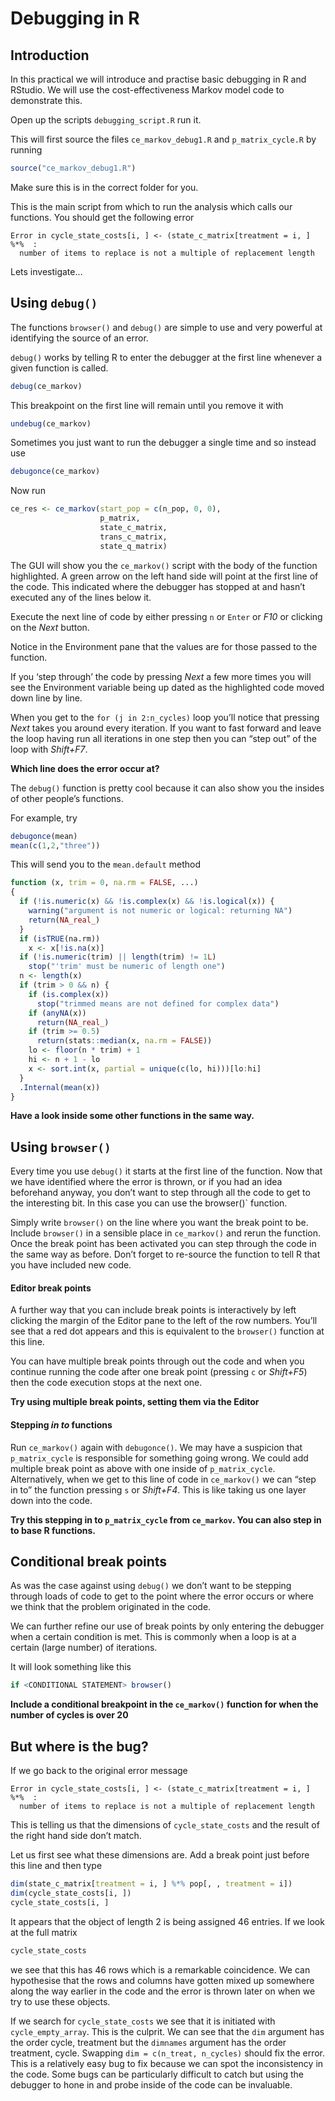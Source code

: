 # Debugging in R

## Introduction

In this practical we will introduce and practise basic debugging in R
and RStudio. We will use the cost-effectiveness Markov model code to
demonstrate this.

Open up the scripts `debugging_script.R` run it.

This will first source the files `ce_markov_debug1.R` and
`p_matrix_cycle.R` by running

``` r
source("ce_markov_debug1.R")
```

Make sure this is in the correct folder for you.

This is the main script from which to run the analysis which calls our
functions. You should get the following error

    Error in cycle_state_costs[i, ] <- (state_c_matrix[treatment = i, ] %*%  : 
      number of items to replace is not a multiple of replacement length

Lets investigate…

## Using `debug()`

The functions `browser()` and `debug()` are simple to use and very
powerful at identifying the source of an error.

`debug()` works by telling R to enter the debugger at the first line
whenever a given function is called.

``` r
debug(ce_markov)
```

This breakpoint on the first line will remain until you remove it with

``` r
undebug(ce_markov)
```

Sometimes you just want to run the debugger a single time and so instead
use

``` r
debugonce(ce_markov)
```

Now run

``` r
ce_res <- ce_markov(start_pop = c(n_pop, 0, 0),
                    p_matrix,
                    state_c_matrix,
                    trans_c_matrix,
                    state_q_matrix)
```

The GUI will show you the `ce_markov()` script with the body of the
function highlighted. A green arrow on the left hand side will point at
the first line of the code. This indicated where the debugger has
stopped at and hasn’t executed any of the lines below it.

Execute the next line of code by either pressing `n` or `Enter` or *F10*
or clicking on the *Next* button.

Notice in the Environment pane that the values are for those passed to
the function.

If you ‘step through’ the code by pressing *Next* a few more times you
will see the Environment variable being up dated as the highlighted code
moved down line by line.

When you get to the `for (j in 2:n_cycles)` loop you’ll notice that
pressing *Next* takes you around every iteration. If you want to fast
forward and leave the loop having run all iterations in one step then
you can “step out” of the loop with *Shift+F7*.

**Which line does the error occur at?**

The `debug()` function is pretty cool because it can also show you the
insides of other people’s functions.

For example, try

``` r
debugonce(mean)
mean(c(1,2,"three"))
```

This will send you to the `mean.default` method

``` r
function (x, trim = 0, na.rm = FALSE, ...) 
{
  if (!is.numeric(x) && !is.complex(x) && !is.logical(x)) {
    warning("argument is not numeric or logical: returning NA")
    return(NA_real_)
  }
  if (isTRUE(na.rm)) 
    x <- x[!is.na(x)]
  if (!is.numeric(trim) || length(trim) != 1L) 
    stop("'trim' must be numeric of length one")
  n <- length(x)
  if (trim > 0 && n) {
    if (is.complex(x)) 
      stop("trimmed means are not defined for complex data")
    if (anyNA(x)) 
      return(NA_real_)
    if (trim >= 0.5) 
      return(stats::median(x, na.rm = FALSE))
    lo <- floor(n * trim) + 1
    hi <- n + 1 - lo
    x <- sort.int(x, partial = unique(c(lo, hi)))[lo:hi]
  }
  .Internal(mean(x))
}
```

**Have a look inside some other functions in the same way.**

## Using `browser()`

Every time you use `debug()` it starts at the first line of the
function. Now that we have identified where the error is thrown, or if
you had an idea beforehand anyway, you don’t want to step through all
the code to get to the interesting bit. In this case you can use the
browser()\` function.

Simply write `browser()` on the line where you want the break point to
be. Include `browser()` in a sensible place in `ce_markov()` and rerun
the function. Once the break point has been activated you can step
through the code in the same way as before. Don’t forget to re-source
the function to tell R that you have included new code.

#### Editor break points

A further way that you can include break points is interactively by left
clicking the margin of the Editor pane to the left of the row numbers.
You’ll see that a red dot appears and this is equivalent to the
`browser()` function at this line.

You can have multiple break points through out the code and when you
continue running the code after one break point (pressing `c` or
*Shift+F5*) then the code execution stops at the next one.

**Try using multiple break points, setting them via the Editor**

#### Stepping *in to* functions

Run `ce_markov()` again with `debugonce()`. We may have a suspicion that
`p_matrix_cycle` is responsible for something going wrong. We could add
multiple break point as above with one inside of `p_matrix_cycle`.
Alternatively, when we get to this line of code in `ce_markov()` we can
“step in to” the function pressing `s` or *Shift+F4*. This is like
taking us one layer down into the code.

**Try this stepping in to `p_matrix_cycle` from `ce_markov`. You can
also step in to base R functions.**

## Conditional break points

As was the case against using `debug()` we don’t want to be stepping
through loads of code to get to the point where the error occurs or
where we think that the problem originated in the code.

We can further refine our use of break points by only entering the
debugger when a certain condition is met. This is commonly when a loop
is at a certain (large number) of iterations.

It will look something like this

``` r
if <CONDITIONAL STATEMENT> browser()
```

**Include a conditional breakpoint in the `ce_markov()` function for
when the number of cycles is over 20**

## But where is the bug?

If we go back to the original error message

    Error in cycle_state_costs[i, ] <- (state_c_matrix[treatment = i, ] %*%  : 
      number of items to replace is not a multiple of replacement length

This is telling us that the dimensions of `cycle_state_costs` and the
result of the right hand side don’t match.

Let us first see what these dimensions are. Add a break point just
before this line and then type

``` r
dim(state_c_matrix[treatment = i, ] %*% pop[, , treatment = i])
dim(cycle_state_costs[i, ])
cycle_state_costs[i, ]
```

It appears that the object of length 2 is being assigned 46 entries. If
we look at the full matrix

``` r
cycle_state_costs
```

we see that this has 46 rows which is a remarkable coincidence. We can
hypothesise that the rows and columns have gotten mixed up somewhere
along the way earlier in the code and the error is thrown later on when
we try to use these objects.

If we search for `cycle_state_costs` we see that it is initiated with
`cycle_empty_array`. This is the culprit. We can see that the `dim`
argument has the order cycle, treatment but the `dimnames` argument has
the order treatment, cycle. Swapping `dim = c(n_treat, n_cycles)` should
fix the error. This is a relatively easy bug to fix because we can spot
the inconsistency in the code. Some bugs can be particularly difficult
to catch but using the debugger to hone in and probe inside of the code
can be invaluable.
